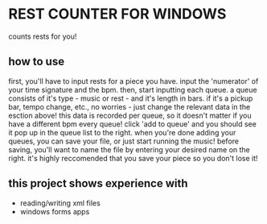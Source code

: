 # REST COUNTER FOR WINDOWS
counts rests for you!

## how to use
first, you'll have to input rests for a piece you have.
input the 'numerator' of your time signature and the bpm.
then, start inputting each queue. a queue consists of it's type - music or rest - and it's length in bars.
  if it's a pickup bar, tempo change, etc., no worries - just change the relevant data in the esction above!
  this data is recorded per queue, so it doesn't matter if you have a different bpm every queue!
click 'add to queue' and you should see it pop up in the queue list to the right.
when you're done adding your queues, you can save your file, or just start running the music!
  before saving, you'll want to name the file by entering your desired name on the right.
  it's highly reccomended that you save your piece so you don't lose it!

## this project shows experience with
- reading/writing xml files
- windows forms apps
